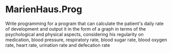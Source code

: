 # MarienHaus.Prog
Write programming for a program that can calculate the patient's daily rate of development and output it in the form of a graph in terms of the psychological and physical aspects, considering his regularity on medication, blood pressure, respiratory rate, blood sugar rate, blood oxygen rate, heart rate, urination rate and defecation rate

